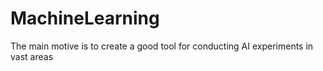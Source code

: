 # MachineLearning
The main motive is to create a good tool for conducting AI experiments in vast areas
